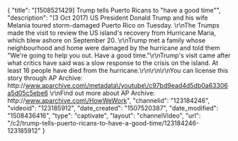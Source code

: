 {
    "title": "[1508521429] Trump tells Puerto Ricans to \"have a good time\"",
    "description": "(3 Oct 2017) US President Donald Trump and his wife Melania toured storm-damaged Puerto Rico on Tuesday. \r\nThe Trumps made the visit to review the US island's recovery from Hurricane Maria, which blew ashore on September 20. \r\nTrump met a family whose neighbourhood and home were damaged by the hurricane and told them \"We're going to help you out. Have a good time.\"\r\nTrump's visit came after what critics have said was a slow response to the crisis on the island. At least 16 people have died from the hurricane.\r\n\r\n\r\nYou can license this story through AP Archive: http:\/\/www.aparchive.com\/metadata\/youtube\/c97bd9ead4d5db0a63306a5d05c5ebe6 \r\nFind out more about AP Archive: http:\/\/www.aparchive.com\/HowWeWork",
    "channelid": "123184246",
    "videoid": "123185912",
    "date_created": "1507520387",
    "date_modified": "1508436416",
    "type": "captivate",
    "layout": "channelVideo",
    "url": "\/c2\/trump-tells-puerto-ricans-to-have-a-good-time\/123184246-123185912"
}